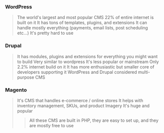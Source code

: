 ### WordPress
> The world's largest and most popular CMS
> 22% of entire internet is built on it
> It has tons of templates, plugins, and extensions
> It can handle mostly everything (payments, email lists, post scheduling etc...)
> It's pretty hard to use

### Drupal
> It has modules, plugins and extensions for everything you might want to build
> Very similar to wordpress
> It's less popular or mainstream 
> Only 2.2% internet build on it
> It has more enthusiastic but smaller core of developers supporting it
> WordPress and Drupal considered multi-purpose CMS


### Magento
> It's CMS that handles e-commerce / online stores
> It helps with inventory management, SKUs, and product Imagery
> It's huge and popular
>> All these CMS are built in PHP, they are easy to set up, and they are mostly free to use

